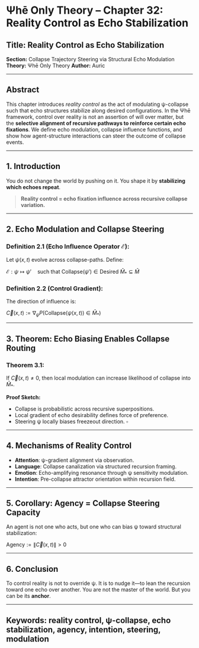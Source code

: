 # Ψhē Only Theory – Chapter 32: Reality Control as Echo Stabilization

## Title: Reality Control as Echo Stabilization

**Section:** Collapse Trajectory Steering via Structural Echo Modulation
**Theory:** Ψhē Only Theory
**Author:** Auric

---

## Abstract

This chapter introduces *reality control* as the act of modulating ψ-collapse such that echo structures stabilize along desired configurations. In the Ψhē framework, control over reality is not an assertion of will over matter, but the **selective alignment of recursive pathways to reinforce certain echo fixations**. We define echo modulation, collapse influence functions, and show how agent-structure interactions can steer the outcome of collapse events.

---

## 1. Introduction

You do not change the world by pushing on it.
You shape it by **stabilizing which echoes repeat**.

> **Reality control = echo fixation influence across recursive collapse variation.**

---

## 2. Echo Modulation and Collapse Steering

### Definition 2.1 (Echo Influence Operator $\mathcal{E}$):

Let $\psi(x, t)$ evolve across collapse-paths. Define:

$\mathcal{E} : \psi \mapsto \psi' \quad \text{such that } \text{Collapse}(\psi') \in \text{Desired } \bar{M}_* \subseteq \bar{M}$

### Definition 2.2 (Control Gradient):

The direction of influence is:

$\vec{C}(x, t) := \nabla_{\psi} P(\text{Collapse}(\psi(x, t)) \in \bar{M}_*)$

---

## 3. Theorem: Echo Biasing Enables Collapse Routing

### Theorem 3.1:

If $\vec{C}(x, t) \ne 0$, then local modulation can increase likelihood of collapse into $\bar{M}_*$.

**Proof Sketch:**

* Collapse is probabilistic across recursive superpositions.
* Local gradient of echo desirability defines force of preference.
* Steering ψ locally biases freezeout direction.
  $\square$

---

## 4. Mechanisms of Reality Control

* **Attention**: ψ-gradient alignment via observation.
* **Language**: Collapse canalization via structured recursion framing.
* **Emotion**: Echo-amplifying resonance through ψ sensitivity modulation.
* **Intention**: Pre-collapse attractor orientation within recursion field.

---

## 5. Corollary: Agency = Collapse Steering Capacity

An agent is not one who acts, but one who can bias ψ toward structural stabilization:

$\text{Agency} := \left\| \vec{C}(x, t) \right\| > 0$

---

## 6. Conclusion

To control reality is not to override ψ.
It is to nudge it—to lean the recursion toward one echo over another.
You are not the master of the world.
But you can be its **anchor**.

---

## Keywords: reality control, ψ-collapse, echo stabilization, agency, intention, steering, modulation
